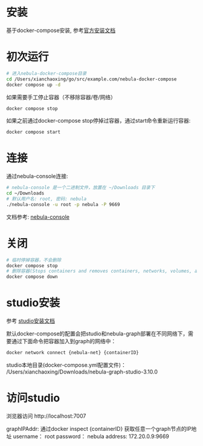 # 安装
基于docker-compose安装, 参考[官方安装文档](https://docs.nebula-graph.com.cn/3.8.0/4.deployment-and-installation/2.compile-and-install-nebula-graph/3.deploy-nebula-graph-with-docker-compose/)

# 初次运行
```bash
# 进入nebula-docker-compose目录
cd /Users/xianchaoxing/go/src/example.com/nebula-docker-compose
docker compose up -d
```
如果需要手工停止容器（不移除容器/卷/网络）
```bash
docker compose stop
```

如果之前通过docker-compose stop停掉过容器，通过start命令重新运行容器:
```bash
docker compose start
```

# 连接
通过nebula-console连接:
```bash
# nebula-console 是一个二进制文件，放置在 ~/Downloads 目录下
cd ~/Downloads
# 默认用户名: root, 密码: nebula
./nebula-console -u root -p nebula -P 9669
```
文档参考: [nebula-console](https://docs.nebula-graph.com.cn/3.8.0/2.quick-start/3.quick-start-on-premise/3.connect-to-nebula-graph/)

# 关闭
```bash
# 临时停掉容器，不会删除
docker compose stop
# 删除容器(Stops containers and removes containers, networks, volumes, and images created by up.)
docker compose down
```

# studio安装
参考 [studio安装文档](https://docs.nebula-graph.com.cn/3.8.0/nebula-studio/deploy-connect/st-ug-deploy/#docker_studio)

默认docker-compose的配置会把studio和nebula-graph部署在不同网络下，需要通过下面命令把容器加入到graph的网络中：
```bash
docker network connect {nebula-net} {containerID}
```
studio本地目录(docker-compose.yml配置文件)： /Users/xianchaoxing/Downloads/nebula-graph-studio-3.10.0

# 访问studio

浏览器访问 http://localhost:7007

graphIPAddr: 通过docker inspect {containerID} 获取任意一个graph节点的IP地址
username： root
password： nebula
address: 172.20.0.9:9669
